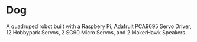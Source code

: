 # Dog
A quadruped robot built with a Raspbery Pi, Adafruit PCA9695 Servo Driver, 12 Hobbypark Servos, 2 SG90 Micro Servos, and 2 MakerHawk Speakers.

